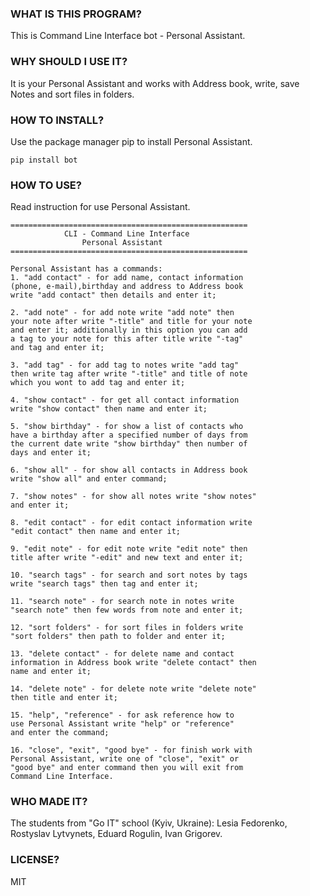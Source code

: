 ### WHAT IS THIS PROGRAM?
This is Command Line Interface bot - Personal Assistant.

### WHY SHOULD I USE IT?
It is your Personal Assistant and works with Address book, write,
save Notes and sort files in folders.

### HOW TO INSTALL?    
Use the package manager pip to install Personal Assistant.
```buildoutcfg
pip install bot
```

### HOW TO USE?
Read instruction for use Personal Assistant.

    =====================================================
                CLI - Command Line Interface
                    Personal Assistant
    =====================================================

    Personal Assistant has a commands:
    1. "add contact" - for add name, contact information
    (phone, e-mail),birthday and address to Address book
    write "add contact" then details and enter it;

    2. "add note" - for add note write "add note" then 
    your note after write "-title" and title for your note
    and enter it; additionally in this option you can add
    a tag to your note for this after title write "-tag"
    and tag and enter it;

    3. "add tag" - for add tag to notes write "add tag"
    then write tag after write "-title" and title of note
    which you wont to add tag and enter it;

    4. "show contact" - for get all contact information
    write "show contact" then name and enter it;

    5. "show birthday" - for show a list of contacts who
    have a birthday after a specified number of days from
    the current date write "show birthday" then number of
    days and enter it;

    6. "show all" - for show all contacts in Address book
    write "show all" and enter command;

    7. "show notes" - for show all notes write "show notes"
    and enter it;

    8. "edit contact" - for edit contact information write
    "edit contact" then name and enter it;

    9. "edit note" - for edit note write "edit note" then
    title after write "-edit" and new text and enter it;

    10. "search tags" - for search and sort notes by tags
    write "search tags" then tag and enter it;

    11. "search note" - for search note in notes write
    "search note" then few words from note and enter it;

    12. "sort folders" - for sort files in folders write
    "sort folders" then path to folder and enter it;

    13. "delete contact" - for delete name and contact
    information in Address book write "delete contact" then
    name and enter it;

    14. "delete note" - for delete note write "delete note"
    then title and enter it;

    15. "help", "reference" - for ask reference how to
    use Personal Assistant write "help" or "reference"
    and enter the command;

    16. "close", "exit", "good bye" - for finish work with
    Personal Assistant, write one of "close", "exit" or
    "good bye" and enter command then you will exit from
    Command Line Interface.

### WHO MADE IT?
The students from "Go IT" school (Kyiv, Ukraine):
Lesia Fedorenko, 
Rostyslav Lytvynets,
Eduard Rogulin,
Ivan Grigorev.

### LICENSE?
MIT

